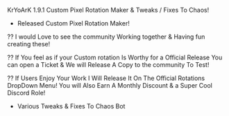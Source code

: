 KrYoArK 1.9.1 Custom Pixel Rotation Maker & Tweaks / Fixes To Chaos!

+ Released Custom Pixel Rotation Maker!


?? I would Love to see the community Working together & Having fun creating these!

?? If You feel as if your Custom rotation Is Worthy for a Official Release You can open a Ticket & We will Release A Copy to the community To Test!

?? If Users Enjoy Your Work I Will Release It On The Official Rotations DropDown Menu! You will Also Earn A Monthly Discount & a Super Cool Discord Role!

+ Various Tweaks & Fixes To Chaos Bot